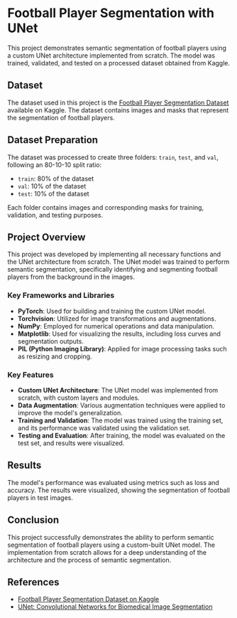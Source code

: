 # Football Player Segmentation with UNet

This project demonstrates semantic segmentation of football players using a custom UNet architecture implemented from scratch. The model was trained, validated, and tested on a processed dataset obtained from Kaggle.

## Dataset

The dataset used in this project is the [Football Player Segmentation Dataset](https://www.kaggle.com/datasets/ihelon/football-player-segmentation) available on Kaggle. The dataset contains images and masks that represent the segmentation of football players.

## Dataset Preparation

The dataset was processed to create three folders: `train`, `test`, and `val`, following an 80-10-10 split ratio:

- `train`: 80% of the dataset
- `val`: 10% of the dataset
- `test`: 10% of the dataset

Each folder contains images and corresponding masks for training, validation, and testing purposes.

## Project Overview

This project was developed by implementing all necessary functions and the UNet architecture from scratch. The UNet model was trained to perform semantic segmentation, specifically identifying and segmenting football players from the background in the images.

### Key Frameworks and Libraries

- **PyTorch**: Used for building and training the custom UNet model.
- **Torchvision**: Utilized for image transformations and augmentations.
- **NumPy**: Employed for numerical operations and data manipulation.
- **Matplotlib**: Used for visualizing the results, including loss curves and segmentation outputs.
- **PIL (Python Imaging Library)**: Applied for image processing tasks such as resizing and cropping.

### Key Features

- **Custom UNet Architecture**: The UNet model was implemented from scratch, with custom layers and modules.
- **Data Augmentation**: Various augmentation techniques were applied to improve the model's generalization.
- **Training and Validation**: The model was trained using the training set, and its performance was validated using the validation set.
- **Testing and Evaluation**: After training, the model was evaluated on the test set, and results were visualized.

## Results

The model's performance was evaluated using metrics such as loss and accuracy. The results were visualized, showing the segmentation of football players in test images.

## Conclusion

This project successfully demonstrates the ability to perform semantic segmentation of football players using a custom-built UNet model. The implementation from scratch allows for a deep understanding of the architecture and the process of semantic segmentation.

## References

- [Football Player Segmentation Dataset on Kaggle](https://www.kaggle.com/datasets/ihelon/football-player-segmentation)
- [UNet: Convolutional Networks for Biomedical Image Segmentation](https://arxiv.org/abs/1505.04597)

